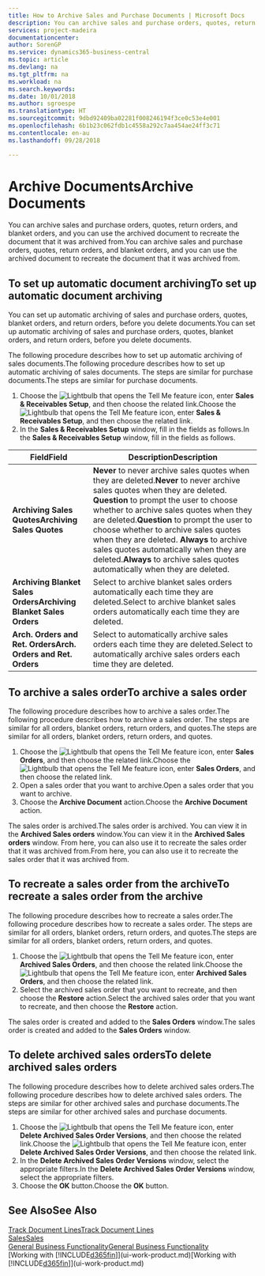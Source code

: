 ```yaml
---
title: How to Archive Sales and Purchase Documents | Microsoft Docs
description: You can archive sales and purchase orders, quotes, return orders, and blanket orders, and you can use the archived document to recreate the document that it was archived from.
services: project-madeira
documentationcenter: 
author: SorenGP
ms.service: dynamics365-business-central
ms.topic: article
ms.devlang: na
ms.tgt_pltfrm: na
ms.workload: na
ms.search.keywords: 
ms.date: 10/01/2018
ms.author: sgroespe
ms.translationtype: HT
ms.sourcegitcommit: 9dbd92409ba02281f008246194f3ce0c53e4e001
ms.openlocfilehash: 6b1b23c062fdb1c4558a292c7aa454ae24ff3c71
ms.contentlocale: en-au
ms.lasthandoff: 09/28/2018

---
```

# <a name="archive-documents"></a><span data-ttu-id="1a306-103">Archive Documents</span><span class="sxs-lookup"><span data-stu-id="1a306-103">Archive Documents</span></span>
<span data-ttu-id="1a306-104">You can archive sales and purchase orders, quotes, return orders, and blanket orders, and you can use the archived document to recreate the document that it was archived from.</span><span class="sxs-lookup"><span data-stu-id="1a306-104">You can archive sales and purchase orders, quotes, return orders, and blanket orders, and you can use the archived document to recreate the document that it was archived from.</span></span>

## <a name="to-set-up-automatic-document-archiving"></a><span data-ttu-id="1a306-105">To set up automatic document archiving</span><span class="sxs-lookup"><span data-stu-id="1a306-105">To set up automatic document archiving</span></span>  
<span data-ttu-id="1a306-106">You can set up automatic archiving of sales and purchase orders, quotes, blanket orders, and return orders, before you delete documents.</span><span class="sxs-lookup"><span data-stu-id="1a306-106">You can set up automatic archiving of sales and purchase orders, quotes, blanket orders, and return orders, before you delete documents.</span></span>

<span data-ttu-id="1a306-107">The following procedure describes how to set up automatic archiving of sales documents.</span><span class="sxs-lookup"><span data-stu-id="1a306-107">The following procedure describes how to set up automatic archiving of sales documents.</span></span> <span data-ttu-id="1a306-108">The steps are similar for purchase documents.</span><span class="sxs-lookup"><span data-stu-id="1a306-108">The steps are similar for purchase documents.</span></span>
1.  <span data-ttu-id="1a306-109">Choose the ![Lightbulb that opens the Tell Me feature](media/ui-search/search_small.png "Tell me what you want to do") icon, enter **Sales & Receivables Setup**, and then choose the related link.</span><span class="sxs-lookup"><span data-stu-id="1a306-109">Choose the ![Lightbulb that opens the Tell Me feature](media/ui-search/search_small.png "Tell me what you want to do") icon, enter **Sales & Receivables Setup**, and then choose the related link.</span></span>
2. <span data-ttu-id="1a306-110">In the **Sales & Receivables Setup** window, fill in the fields as follows.</span><span class="sxs-lookup"><span data-stu-id="1a306-110">In the **Sales & Receivables Setup** window, fill in the fields as follows.</span></span>

|<span data-ttu-id="1a306-111">Field</span><span class="sxs-lookup"><span data-stu-id="1a306-111">Field</span></span>|<span data-ttu-id="1a306-112">Description</span><span class="sxs-lookup"><span data-stu-id="1a306-112">Description</span></span>|
|-----|-----------|
|<span data-ttu-id="1a306-113">**Archiving Sales Quotes**</span><span class="sxs-lookup"><span data-stu-id="1a306-113">**Archiving Sales Quotes**</span></span>|<span data-ttu-id="1a306-114">**Never** to never archive sales quotes when they are deleted.</span><span class="sxs-lookup"><span data-stu-id="1a306-114">**Never** to never archive sales quotes when they are deleted.</span></span> <span data-ttu-id="1a306-115">**Question** to prompt the user to choose whether to archive sales quotes when they are deleted.</span><span class="sxs-lookup"><span data-stu-id="1a306-115">**Question** to prompt the user to choose whether to archive sales quotes when they are deleted.</span></span> <span data-ttu-id="1a306-116">**Always** to archive sales quotes automatically when they are deleted.</span><span class="sxs-lookup"><span data-stu-id="1a306-116">**Always** to archive sales quotes automatically when they are deleted.</span></span>|
|<span data-ttu-id="1a306-117">**Archiving Blanket Sales Orders**</span><span class="sxs-lookup"><span data-stu-id="1a306-117">**Archiving Blanket Sales Orders**</span></span>|<span data-ttu-id="1a306-118">Select to archive blanket sales orders automatically each time they are deleted.</span><span class="sxs-lookup"><span data-stu-id="1a306-118">Select to archive blanket sales orders automatically each time they are deleted.</span></span>|
|<span data-ttu-id="1a306-119">**Arch. Orders and Ret. Orders**</span><span class="sxs-lookup"><span data-stu-id="1a306-119">**Arch. Orders and Ret. Orders**</span></span>|<span data-ttu-id="1a306-120">Select to automatically archive sales orders each time they are deleted.</span><span class="sxs-lookup"><span data-stu-id="1a306-120">Select to automatically archive sales orders each time they are deleted.</span></span>|

## <a name="to-archive-a-sales-order"></a><span data-ttu-id="1a306-121">To archive a sales order</span><span class="sxs-lookup"><span data-stu-id="1a306-121">To archive a sales order</span></span>
<span data-ttu-id="1a306-122">The following procedure describes how to archive a sales order.</span><span class="sxs-lookup"><span data-stu-id="1a306-122">The following procedure describes how to archive a sales order.</span></span> <span data-ttu-id="1a306-123">The steps are similar for all orders, blanket orders, return orders, and quotes.</span><span class="sxs-lookup"><span data-stu-id="1a306-123">The steps are similar for all orders, blanket orders, return orders, and quotes.</span></span>

1.  <span data-ttu-id="1a306-124">Choose the ![Lightbulb that opens the Tell Me feature](media/ui-search/search_small.png "Tell me what you want to do") icon, enter **Sales Orders**, and then choose the related link.</span><span class="sxs-lookup"><span data-stu-id="1a306-124">Choose the ![Lightbulb that opens the Tell Me feature](media/ui-search/search_small.png "Tell me what you want to do") icon, enter **Sales Orders**, and then choose the related link.</span></span>  
2.  <span data-ttu-id="1a306-125">Open a sales order that you want to archive.</span><span class="sxs-lookup"><span data-stu-id="1a306-125">Open a sales order that you want to archive.</span></span>  
3.  <span data-ttu-id="1a306-126">Choose the **Archive Document** action.</span><span class="sxs-lookup"><span data-stu-id="1a306-126">Choose the **Archive Document** action.</span></span>

<span data-ttu-id="1a306-127">The sales order is archived.</span><span class="sxs-lookup"><span data-stu-id="1a306-127">The sales order is archived.</span></span> <span data-ttu-id="1a306-128">You can view it in the **Archived Sales orders** window.</span><span class="sxs-lookup"><span data-stu-id="1a306-128">You can view it in the **Archived Sales orders** window.</span></span> <span data-ttu-id="1a306-129">From here, you can also use it to recreate the sales order that it was archived from.</span><span class="sxs-lookup"><span data-stu-id="1a306-129">From here, you can also use it to recreate the sales order that it was archived from.</span></span>

## <a name="to-recreate-a-sales-order-from-the-archive"></a><span data-ttu-id="1a306-130">To recreate a sales order from the archive</span><span class="sxs-lookup"><span data-stu-id="1a306-130">To recreate a sales order from the archive</span></span>
<span data-ttu-id="1a306-131">The following procedure describes how to recreate a sales order.</span><span class="sxs-lookup"><span data-stu-id="1a306-131">The following procedure describes how to recreate a sales order.</span></span> <span data-ttu-id="1a306-132">The steps are similar for all orders, blanket orders, return orders, and quotes.</span><span class="sxs-lookup"><span data-stu-id="1a306-132">The steps are similar for all orders, blanket orders, return orders, and quotes.</span></span>

1.  <span data-ttu-id="1a306-133">Choose the ![Lightbulb that opens the Tell Me feature](media/ui-search/search_small.png "Tell me what you want to do") icon, enter **Archived Sales Orders**, and then choose the related link.</span><span class="sxs-lookup"><span data-stu-id="1a306-133">Choose the ![Lightbulb that opens the Tell Me feature](media/ui-search/search_small.png "Tell me what you want to do") icon, enter **Archived Sales Orders**, and then choose the related link.</span></span>
2.  <span data-ttu-id="1a306-134">Select the archived sales order that you want to recreate, and then choose the **Restore** action.</span><span class="sxs-lookup"><span data-stu-id="1a306-134">Select the archived sales order that you want to recreate, and then choose the **Restore** action.</span></span>  

<span data-ttu-id="1a306-135">The sales order is created and added to the **Sales Orders** window.</span><span class="sxs-lookup"><span data-stu-id="1a306-135">The sales order is created and added to the **Sales Orders** window.</span></span>

## <a name="to-delete-archived-sales-orders"></a><span data-ttu-id="1a306-136">To delete archived sales orders</span><span class="sxs-lookup"><span data-stu-id="1a306-136">To delete archived sales orders</span></span>
<span data-ttu-id="1a306-137">The following procedure describes how to delete archived sales orders.</span><span class="sxs-lookup"><span data-stu-id="1a306-137">The following procedure describes how to delete archived sales orders.</span></span> <span data-ttu-id="1a306-138">The steps are similar for other archived sales and purchase documents.</span><span class="sxs-lookup"><span data-stu-id="1a306-138">The steps are similar for other archived sales and purchase documents.</span></span>

1.  <span data-ttu-id="1a306-139">Choose the ![Lightbulb that opens the Tell Me feature](media/ui-search/search_small.png "Tell me what you want to do") icon, enter **Delete Archived Sales Order Versions**, and then choose the related link.</span><span class="sxs-lookup"><span data-stu-id="1a306-139">Choose the ![Lightbulb that opens the Tell Me feature](media/ui-search/search_small.png "Tell me what you want to do") icon, enter **Delete Archived Sales Order Versions**, and then choose the related link.</span></span>  
2.  <span data-ttu-id="1a306-140">In the **Delete Archived Sales Order Versions** window, select the appropriate filters.</span><span class="sxs-lookup"><span data-stu-id="1a306-140">In the **Delete Archived Sales Order Versions** window, select the appropriate filters.</span></span>  
3.  <span data-ttu-id="1a306-141">Choose the **OK** button.</span><span class="sxs-lookup"><span data-stu-id="1a306-141">Choose the **OK** button.</span></span>

## <a name="see-also"></a><span data-ttu-id="1a306-142">See Also</span><span class="sxs-lookup"><span data-stu-id="1a306-142">See Also</span></span>
[<span data-ttu-id="1a306-143">Track Document Lines</span><span class="sxs-lookup"><span data-stu-id="1a306-143">Track Document Lines</span></span>](across-how-to-track-document-lines.md)  
[<span data-ttu-id="1a306-144">Sales</span><span class="sxs-lookup"><span data-stu-id="1a306-144">Sales</span></span>](sales-manage-sales.md)  
[<span data-ttu-id="1a306-145">General Business Functionality</span><span class="sxs-lookup"><span data-stu-id="1a306-145">General Business Functionality</span></span>](ui-across-business-areas.md)  
<span data-ttu-id="1a306-146">[Working with [!INCLUDE[d365fin](includes/d365fin_md.md)]](ui-work-product.md)</span><span class="sxs-lookup"><span data-stu-id="1a306-146">[Working with [!INCLUDE[d365fin](includes/d365fin_md.md)]](ui-work-product.md)</span></span>

